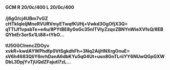 #### GCM R 20/0c/400 L 20/0c/400
**/j6gO/cj4UBm7vGZ**<br/>**cHTklqleljMneRVURVmyETwqfKUHj+Vwkd3OgOfjX3Q=**<br/>**qTTlJf1vpsbTe+e4u/8PYtBE8y0oGc35nITVIyZzqvZBNYnWieXVfsQ/8EBQYbtEr3orSx1Lt88+tYbO...**<br/><br/>
**tU5GGCIrencZDOyv**<br/>**xvkR+kwdAYWPhdfp0VtSgkdhFh+3Nq2AijHNXrgOnuE=**<br/>**sV6h4683QliY6nrhDanA6dbKYu5q04Ut+usn8GnTLriiYY6NUwQGpGXWDbL3DpjYvTjUQdZFajutI7zL...**